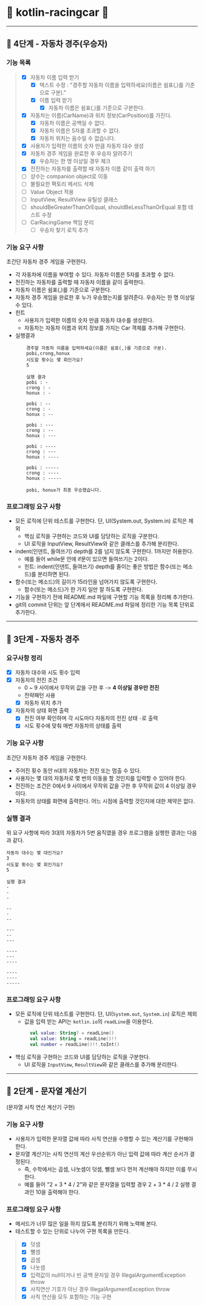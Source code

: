 # 🚗 kotlin-racingcar 🚗

---

## 🚀 4단계 - 자동차 경주(우승자)

### 기능 목록
> - [x] 자동차 이름 입력 받기
>   - [x] 텍스트 수정 : "경주할 자동차 이름을 입력하세요(이름은 쉼표(,)를 기준으로 구분)."
>   - [x] 이름 입력 받기
>     - [x] 자동차 이름은 쉼표(,)를 기준으로 구분한다.
> - [x] 자동차는 이름(CarName)과 위치 정보(CarPosition)를 가진다.
>   - [x] 자동차 이름은 공백일 수 없다.
>   - [x] 자동차 이름은 5자를 초과할 수 없다.
>   - [x] 자동차 위치는 음수일 수 없습니다.
> - [x] 사용자가 입력한 이름의 숫자 만큼 자동차 대수 생성
> - [x] 자동차 경주 게임을 완료한 후 우승자 알려주기
>   - [x] 우승자는 한 명 이상일 경우 체크
> - [x] 전진하는 자동차를 출력할 때 자동차 이름 같이 출력 하기
> - [ ] 상수는 companion object로 이동
> - [ ] 불필요한 팩토리 메서드 삭제
> - [ ] Value Object 적용
> - [ ] InputView, ResultView 유틸성 클래스
> - [ ] shouldBeGreaterThanOrEqual, shouldBeLessThanOrEqual 포함 테스트 수정
> - [ ] CarRacingGame 책임 분리
>   - [ ] 우승자 찾기 로직 추가

### 기능 요구 사항
초간단 자동차 경주 게임을 구현한다.

- 각 자동차에 이름을 부여할 수 있다. 자동차 이름은 5자를 초과할 수 없다.
- 전진하는 자동차를 출력할 때 자동차 이름을 같이 출력한다.
- 자동차 이름은 쉼표(,)를 기준으로 구분한다.
- 자동차 경주 게임을 완료한 후 누가 우승했는지를 알려준다. 우승자는 한 명 이상일 수 있다.
- 힌트
  - 사용자가 입력한 이름의 숫자 만큼 자동차 대수를 생성한다.
  - 자동차는 자동차 이름과 위치 정보를 가지는 Car 객체를 추가해 구현한다.
- 실행결과
  ```shell
      경주할 자동차 이름을 입력하세요(이름은 쉼표(,)를 기준으로 구분).
      pobi,crong,honux
      시도할 횟수는 몇 회인가요?
      5
      
      실행 결과
      pobi : -
      crong : -
      honux : -
      
      pobi : --
      crong : -
      honux : --
      
      pobi : ---
      crong : --
      honux : ---
      
      pobi : ----
      crong : ---
      honux : ----
      
      pobi : -----
      crong : ----
      honux : -----
      
      pobi, honux가 최종 우승했습니다.
  ```

### 프로그래밍 요구 사항
- 모든 로직에 단위 테스트를 구현한다. 단, UI(System.out, System.in) 로직은 제외
  - 핵심 로직을 구현하는 코드와 UI를 담당하는 로직을 구분한다.
  - UI 로직을 InputView, ResultView와 같은 클래스를 추가해 분리한다.
- indent(인덴트, 들여쓰기) depth를 2를 넘지 않도록 구현한다. 1까지만 허용한다.
  - 예를 들어 while문 안에 if문이 있으면 들여쓰기는 2이다.
  - 힌트: indent(인덴트, 들여쓰기) depth를 줄이는 좋은 방법은 함수(또는 메소드)를 분리하면 된다.
- 함수(또는 메소드)의 길이가 15라인을 넘어가지 않도록 구현한다.
  - 함수(또는 메소드)가 한 가지 일만 잘 하도록 구현한다.
- 기능을 구현하기 전에 README.md 파일에 구현할 기능 목록을 정리해 추가한다.
- git의 commit 단위는 앞 단계에서 README.md 파일에 정리한 기능 목록 단위로 추가한다.

---

## 🚀 3단계 - 자동차 경주

### 요구사항 정리
- [x] 자동차 대수와 시도 횟수 입력
- [x] 자동차의 전진 조건
  - 0 ~ 9 사이에서 무작위 값을 구한 후 -> **4 이상일 경우만 전진**
  - 전략패턴 사용
  - [x] 자동차 위치 추가
- [x] 자동차의 상태 화면 출력
  - [x] 전진 여부 확인하며 각 시도마다 자동차의 전진 상태 `-`로 출력
  - [x] 시도 횟수에 맞춰 매번 자동차의 상태를 출력

### 기능 요구 사항
초간단 자동차 경주 게임을 구현한다.
- 주어진 횟수 동안 n대의 자동차는 전진 또는 멈출 수 있다.
- 사용자는 몇 대의 자동차로 몇 번의 이동을 할 것인지를 입력할 수 있어야 한다.
- 전진하는 조건은 0에서 9 사이에서 무작위 값을 구한 후 무작위 값이 4 이상일 경우이다.
- 자동차의 상태를 화면에 출력한다. 어느 시점에 출력할 것인지에 대한 제약은 없다.

### 실행 결과 
위 요구 사항에 따라 3대의 자동차가 5번 움직였을 경우 프로그램을 실행한 결과는 다음과 같다.
```shell
자동차 대수는 몇 대인가요?
3
시도할 횟수는 몇 회인가요?
5

실행 결과
-
-
-

--
-
--

---
--
---

----
---
----

----
----
-----
```

### 프로그래밍 요구 사항
- 모든 로직에 단위 테스트를 구현한다. 단, UI(`System.out`, `System.in`) 로직은 제외
  - 값을 입력 받는 API는 `kotlin.io`의 `readLine`을 이용한다.
    ```kotlin
      val value: String? = readLine()
      val value: String = readLine()!!
      val number = readLine()!!.toInt()
    ```
- 핵심 로직을 구현하는 코드와 UI를 담당하는 로직을 구분한다.
  - UI 로직을 `InputView`, `ResultView`와 같은 클래스를 추가해 분리한다.


---

## 🚀 2단계 - 문자열 계산기
(문자열 사칙 연산 계산기 구현)

### 기능 요구 사항
- 사용자가 입력한 문자열 값에 따라 사칙 연산을 수행할 수 있는 계산기를 구현해야 한다.
- 문자열 계산기는 사칙 연산의 계산 우선순위가 아닌 입력 값에 따라 계산 순서가 결정된다. 
  - 즉, 수학에서는 곱셈, 나눗셈이 덧셈, 뺄셈 보다 먼저 계산해야 하지만 이를 무시한다.
  - 예를 들어 "2 + 3 * 4 / 2"와 같은 문자열을 입력할 경우 2 + 3 * 4 / 2 실행 결과인 10을 출력해야 한다.

### 프로그래밍 요구 사항
- 메서드가 너무 많은 일을 하지 않도록 분리하기 위해 노력해 본다.
- 테스트할 수 있는 단위로 나누어 구현 목록을 만든다.

> - [x] 덧셈
> - [x] 뺄셈
> - [x] 곱셈
> - [x] 나눗셈
> - [x] 입력값이 null이거나 빈 공백 문자일 경우 IllegalArgumentException throw
> - [x] 사칙연산 기호가 아닌 경우 IllegalArgumentException throw
> - [x] 사칙 연산을 모두 포함하는 기능 구현
